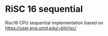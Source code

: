 # RiSC 16 sequential
Risc16 CPU sequential implementation based on https://user.eng.umd.edu/~blj/risc/
